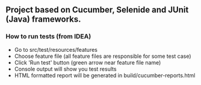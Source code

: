 ## Project based on Cucumber, Selenide and JUnit (Java) frameworks.
### How to run tests (from IDEA)
* Go to src/test/resources/features
* Choose feature file (all feature files are responsible for some test case)
* Click 'Run test' button (green arrow near feature file name)
* Console output will show you test results
* HTML formatted report will be generated in build/cucumber-reports.html